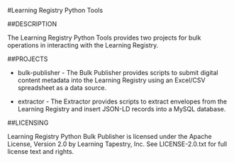 #Learning Registry Python Tools

##DESCRIPTION

The Learning Registry Python Tools provides two projects for bulk operations in interacting with the Learning Registry.

##PROJECTS

* bulk-publisher - The Bulk Publisher provides scripts to submit digital content metadata into the Learning Registry using an Excel/CSV spreadsheet as a data source.

* extractor - The Extractor provides scripts to extract envelopes from the Learning Registry and insert JSON-LD records into a MySQL database.

##LICENSING

Learning Registry Python Bulk Publisher is licensed under the Apache License, Version 2.0 by Learning Tapestry, Inc. See LICENSE-2.0.txt for full license text and rights.

